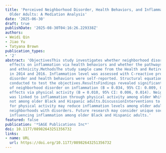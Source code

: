 ```yaml
---
title: 'Perceived Neighborhood Disorder, Health Behaviors, and Inflammation Among
  Older Adults: A Mediation Analysis'
date: '2025-06-30'
draft: true
publishDate: '2025-08-30T04:16:26.229338Z'
authors:
- Weidi Qin
- Jiao Yu
- Tatyana Brown
publication_types:
- '2'
abstract: 'ObjectivesThis study investigates whether neighborhood disorder has indirect
  effects on inflammation via health behaviors and whether the pathways vary by race
  and ethnicity.MethodsThe study sample came from the Health and Retirement Study
  in 2014 and 2016. Inflammation level was assessed with C-reactive protein. Neighborhood
  disorder and health behaviors were self-reported. Structural equation modeling was
  conducted to test the objectives.ResultsFindings revealed significant direct effects
  of neighborhood disorder on inflammation (B = 0.034, 95% CI: 0.009, 0.058) and indirect
  effects via physical activity (B = 0.010, 95% CI: 0.006, 0.014). Neighborhood disorder
  was linked to inflammation through physical activity among older White adults, but
  not among older Black and Hispanic adults.DiscussionInterventions to provide opportunities
  for physical activity may reduce inflammation levels among older adults living in
  neighborhoods with disorders. Future research may consider unique social experiences
  influencing inflammation among older Black and Hispanic adults.'
featured: false
publication: '*SAGE Publications Inc*'
doi: 10.1177/08982643251356732
links:
- name: URL
  url: https://doi.org/10.1177/08982643251356732
---
```


